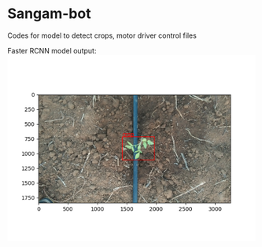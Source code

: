 # Sangam-bot

Codes for model to detect crops, motor driver control files

Faster RCNN model output:<br>
<img src="test.png">

